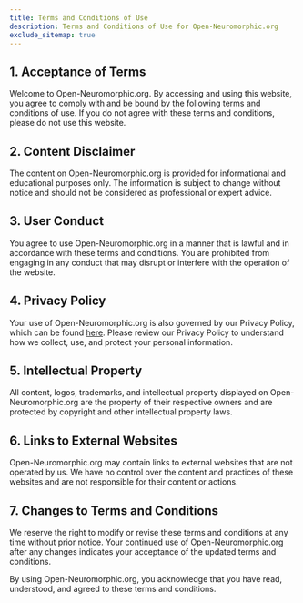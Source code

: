 ```yaml
---
title: Terms and Conditions of Use
description: Terms and Conditions of Use for Open-Neuromorphic.org
exclude_sitemap: true
---
```


## 1. Acceptance of Terms

Welcome to Open-Neuromorphic.org. By accessing and using this website, you agree to comply with and be bound by the following terms and conditions of use. If you do not agree with these terms and conditions, please do not use this website.

## 2. Content Disclaimer

The content on Open-Neuromorphic.org is provided for informational and educational purposes only. The information is subject to change without notice and should not be considered as professional or expert advice.

## 3. User Conduct

You agree to use Open-Neuromorphic.org in a manner that is lawful and in accordance with these terms and conditions. You are prohibited from engaging in any conduct that may disrupt or interfere with the operation of the website.

## 4. Privacy Policy

Your use of Open-Neuromorphic.org is also governed by our Privacy Policy, which can be found [here](/privacy-policy). Please review our Privacy Policy to understand how we collect, use, and protect your personal information.

## 5. Intellectual Property

All content, logos, trademarks, and intellectual property displayed on Open-Neuromorphic.org are the property of their respective owners and are protected by copyright and other intellectual property laws.

## 6. Links to External Websites

Open-Neuromorphic.org may contain links to external websites that are not operated by us. We have no control over the content and practices of these websites and are not responsible for their content or actions.

## 7. Changes to Terms and Conditions

We reserve the right to modify or revise these terms and conditions at any time without prior notice. Your continued use of Open-Neuromorphic.org after any changes indicates your acceptance of the updated terms and conditions.

By using Open-Neuromorphic.org, you acknowledge that you have read, understood, and agreed to these terms and conditions.
